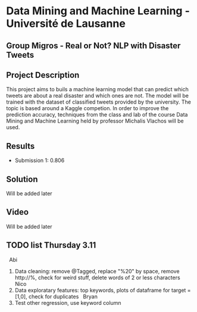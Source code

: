 # Data Mining and Machine Learning - Université de Lausanne
## Group Migros - Real or Not? NLP with Disaster Tweets

## Project Description

This project aims to buils a machine learning model that can predict which tweets are about a real disaster and which ones are not. 
The model will be trained with the dataset of classified tweets provided by the university. The topic is based around a Kaggle competion. 
In order to improve the prediction accuracy, techniques from the class and lab of the course Data Mining and Machine Learning held by professor Michalis Vlachos will be used. 

## Results

* Submission 1: 0.806

## Solution

Will be added later

## Video 

Will be added later

## TODO list Thursday 3.11
&nbsp;
Abi
1) Data cleaning: remove @Tagged, replace "%20" by space, remove http://%, check for weird stuff, delete words of 2 or less characters
&nbsp;
Nico
2) Data exploratary features: top keywords, plots of dataframe for target = [1,0], check for duplicates
&nbsp;
Bryan
3) Test other regression, use keyword column
